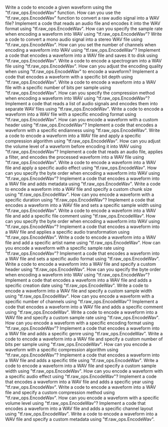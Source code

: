 Write a code to encode a given waveform using the "tf.raw_ops.EncodeWav" function.
How can you use the "tf.raw_ops.EncodeWav" function to convert a raw audio signal into a WAV file?
Implement a code that reads an audio file and encodes it into the WAV format using "tf.raw_ops.EncodeWav".
How can you specify the sample rate when encoding a waveform into WAV using "tf.raw_ops.EncodeWav"?
Write a code to convert a mono audio signal into a stereo WAV file using "tf.raw_ops.EncodeWav".
How can you set the number of channels when encoding a waveform into WAV using "tf.raw_ops.EncodeWav"?
Implement a code that encodes a waveform into a WAV file and saves it to disk using "tf.raw_ops.EncodeWav".
Write a code to encode a spectrogram into a WAV file using "tf.raw_ops.EncodeWav".
How can you adjust the encoding quality when using "tf.raw_ops.EncodeWav" to encode a waveform?
Implement a code that encodes a waveform with a specific bit depth using "tf.raw_ops.EncodeWav".
Write a code to encode a waveform into a WAV file with a specific number of bits per sample using "tf.raw_ops.EncodeWav".
How can you specify the compression method when encoding a waveform into WAV using "tf.raw_ops.EncodeWav"?
Implement a code that reads a list of audio signals and encodes them into separate WAV files using "tf.raw_ops.EncodeWav".
Write a code to encode a waveform into a WAV file with a specific encoding format using "tf.raw_ops.EncodeWav".
How can you encode a waveform with a custom header using "tf.raw_ops.EncodeWav"?
Implement a code that encodes a waveform with a specific endianness using "tf.raw_ops.EncodeWav".
Write a code to encode a waveform into a WAV file and apply a specific compression algorithm using "tf.raw_ops.EncodeWav".
How can you adjust the volume level of a waveform before encoding it into WAV using "tf.raw_ops.EncodeWav"?
Implement a code that reads an audio file, applies a filter, and encodes the processed waveform into a WAV file using "tf.raw_ops.EncodeWav".
Write a code to encode a waveform into a WAV file and apply a specific audio effect using "tf.raw_ops.EncodeWav".
How can you specify the byte order when encoding a waveform into WAV using "tf.raw_ops.EncodeWav"?
Implement a code that encodes a waveform into a WAV file and adds metadata using "tf.raw_ops.EncodeWav".
Write a code to encode a waveform into a WAV file and specify a custom chunk size using "tf.raw_ops.EncodeWav".
How can you encode a waveform with a specific duration using "tf.raw_ops.EncodeWav"?
Implement a code that encodes a waveform into a WAV file and sets a specific sample width using "tf.raw_ops.EncodeWav".
Write a code to encode a waveform into a WAV file and add a specific file comment using "tf.raw_ops.EncodeWav".
How can you specify the byte order when encoding a waveform into WAV using "tf.raw_ops.EncodeWav"?
Implement a code that encodes a waveform into a WAV file and applies a specific audio transformation using "tf.raw_ops.EncodeWav".
Write a code to encode a waveform into a WAV file and add a specific artist name using "tf.raw_ops.EncodeWav".
How can you encode a waveform with a specific sample rate using "tf.raw_ops.EncodeWav"?
Implement a code that encodes a waveform into a WAV file and sets a specific audio format using "tf.raw_ops.EncodeWav".
Write a code to encode a waveform into a WAV file and specify a custom header using "tf.raw_ops.EncodeWav".
How can you specify the byte order when encoding a waveform into WAV using "tf.raw_ops.EncodeWav"?
Implement a code that encodes a waveform into a WAV file and adds a specific creation date using "tf.raw_ops.EncodeWav".
Write a code to encode a waveform into a WAV file and specify a custom sample width using "tf.raw_ops.EncodeWav".
How can you encode a waveform with a specific number of channels using "tf.raw_ops.EncodeWav"?
Implement a code that encodes a waveform into a WAV file and adds a specific comment using "tf.raw_ops.EncodeWav".
Write a code to encode a waveform into a WAV file and specify a custom sample rate using "tf.raw_ops.EncodeWav".
How can you encode a waveform with a specific encoding format using "tf.raw_ops.EncodeWav"?
Implement a code that encodes a waveform into a WAV file and adds a specific genre using "tf.raw_ops.EncodeWav".
Write a code to encode a waveform into a WAV file and specify a custom number of bits per sample using "tf.raw_ops.EncodeWav".
How can you encode a waveform with a specific compression algorithm using "tf.raw_ops.EncodeWav"?
Implement a code that encodes a waveform into a WAV file and adds a specific title using "tf.raw_ops.EncodeWav".
Write a code to encode a waveform into a WAV file and specify a custom sample width using "tf.raw_ops.EncodeWav".
How can you encode a waveform with a specific audio effect using "tf.raw_ops.EncodeWav"?
Implement a code that encodes a waveform into a WAV file and adds a specific year using "tf.raw_ops.EncodeWav".
Write a code to encode a waveform into a WAV file and specify a custom compression method using "tf.raw_ops.EncodeWav".
How can you encode a waveform with a specific volume level using "tf.raw_ops.EncodeWav"?
Implement a code that encodes a waveform into a WAV file and adds a specific channel layout using "tf.raw_ops.EncodeWav".
Write a code to encode a waveform into a WAV file and specify a custom metadata using "tf.raw_ops.EncodeWav".